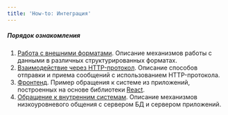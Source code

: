 ```yaml
---
title: 'How-to: Интеграция'
---
```


##### Порядок ознакомления

1.  [Работа с внешними форматами](How-to_Работа_с_внешними_форматами.md). Описание механизмов работы с данными в различных структурированных форматах.
2.  [Взаимодействие через HTTP-протокол](How-to_Взаимодействие_через_HTTP-протокол.md). Описание способов отправки и приема сообщений с использованием HTTP-протокола.
3.  [Фронтенд](How-to_Фронтенд.md). Пример обращения к системе из приложений, построенных на основе библиотеки [React](https://reactjs.org/).
4.  [Обращение к внутренним системам](How-to_Обращение_к_внутренним_системам.md). Описание механизмов низкоуровневого общения с сервером БД и сервером приложений.

  

  
